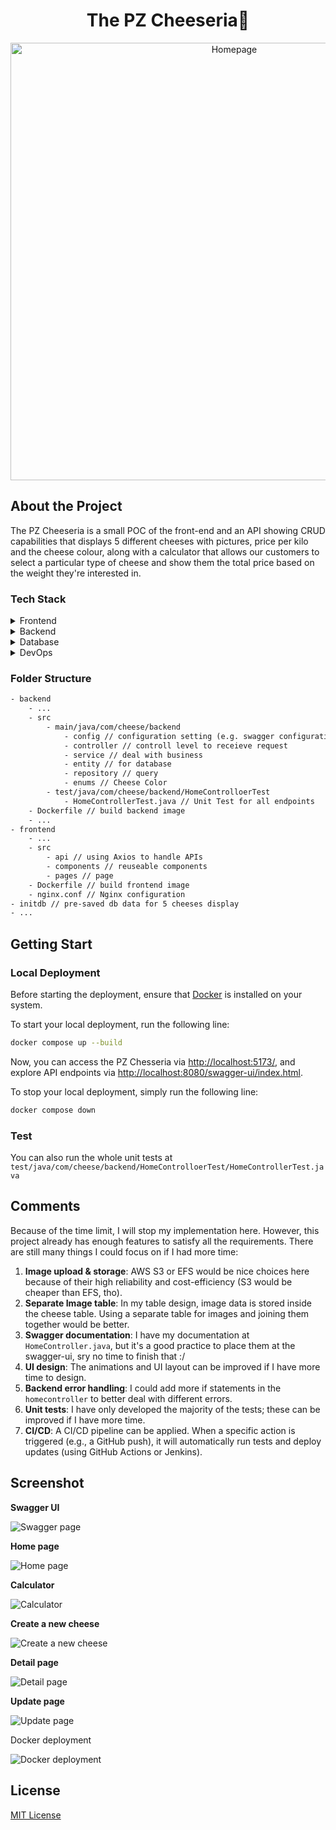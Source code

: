 <div align="center">
  <h1>
    The PZ Cheeseria🧀
  </h1>
  <img src="./doc/home_page.png" alt="Homepage" width="700" />
</div>



## About the Project

The PZ Cheeseria is a small POC of the front-end and an API showing CRUD capabilities that displays 5
different cheeses with pictures, price per kilo and the cheese colour, along with a calculator that allows our customers to select a particular type of cheese and show them the total price based on the weight they're interested in.



### Tech Stack

<details>
  <summary>Frontend</summary>
  <ul style="font-size:14px">
    <li>React</li>
    <li>Axios</li>
    <li>Material UI</li>
    <li>Tailwind CSS</li>
  </ul>
</details>

<details>
  <summary>Backend</summary>
  <ul style="font-size:14px">
    <li>Java Spring Boot</li>
    <li>JPA</li>
    <li>Swagger</li>
    <li>Junit Test</li>
  </ul>
</details>

<details>
  <summary>Database</summary>
  <ul style="font-size:14px">
    <li>Postgres</li>
  </ul>
</details>

<details>
  <summary>DevOps</summary>
  <ul style="font-size:14px">
    <li>Docker</li>
    <li>Docker-compose</li>
  </ul>
</details>



### Folder Structure

```txt
- backend
	- ...
	- src
		- main/java/com/cheese/backend
			- config // configuration setting (e.g. swagger configuration)
			- controller // controll level to receieve request
			- service // deal with business
			- entity // for database
			- repository // query
			- enums // Cheese Color
		- test/java/com/cheese/backend/HomeControlloerTest
			- HomeControllerTest.java // Unit Test for all endpoints
	- Dockerfile // build backend image
	- ...
- frontend
	- ...
	- src
		- api // using Axios to handle APIs
		- components // reuseable components
		- pages // page
	- Dockerfile // build frontend image
	- nginx.conf // Nginx configuration
- initdb // pre-saved db data for 5 cheeses display
- ...
```



## Getting Start

### Local Deployment

Before starting the deployment, ensure that [Docker](https://www.docker.com/) is installed on your system.

To start your local deployment, run the following line:

```bash
docker compose up --build
```

Now, you can access the PZ Chesseria via [http://localhost:5173/](), and explore API endpoints via [http://localhost:8080/swagger-ui/index.html]().



To stop your local deployment, simply run the following line:

```bash
docker compose down
```



### Test

You can also run the whole unit tests at `test/java/com/cheese/backend/HomeControlloerTest/HomeControllerTest.java`



## Comments

Because of the time limit, I will stop my implementation here. However, this project already has enough features to satisfy all the requirements. There are still many things I could focus on if I had more time:

1. **Image upload & storage**: AWS S3 or EFS would be nice choices here because of their high reliability and cost-efficiency (S3 would be cheaper than EFS, tho).
2. **Separate Image table**: In my table design, image data is stored inside the cheese table. Using a separate table for images and joining them together would be better.
3. **Swagger documentation**: I have my documentation at `HomeController.java`, but it's a good practice to place them at the swagger-ui, sry no time to finish that :/
4. **UI design**: The animations and UI layout can be improved if I have more time to design.
5. **Backend error handling**: I could add more if statements in the `homecontroller` to better deal with different errors.
6. **Unit tests**: I have only developed the majority of the tests; these can be improved if I have more time.
7. **CI/CD**: A CI/CD pipeline can be applied. When a specific action is triggered (e.g., a GitHub push), it will automatically run tests and deploy updates (using GitHub Actions or Jenkins).



## Screenshot

**Swagger UI**

![Swagger page](./doc/swagger.png)



**Home page**

![Home page](./doc/home_page.png)



**Calculator**

![Calculator](./doc/calculator.png)



**Create a new cheese**

![Create a new cheese](./doc/create_cheese.png)



**Detail page**

![Detail page](./doc/detail_page.png)



**Update page**

![Update page](./doc/update_page.png)



Docker deployment

![Docker deployment](./doc/docker-compose.png)



## License

[MIT License](LICENSE)
